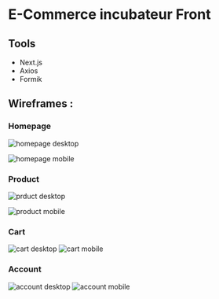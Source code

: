 # E-Commerce incubateur Front

## Tools

- Next.js
- Axios
- Formik

## Wireframes : 

### Homepage 
![homepage desktop](./docs/assets/homepage_desktop.png)

![homepage mobile](./docs/assets/homepage_mobile.png)

### Product

![prduct desktop](./docs/assets/product_desktop.png)

![product mobile](./docs/assets/product_mobile.png)

### Cart

![cart desktop](./docs/assets/cart_desktop.png)
![cart mobile](./docs/assets/cart_mobile.png)

### Account

![account desktop](./docs/assets/account_desktop.png)
![account mobile](./docs/assets/account_mobile.png)